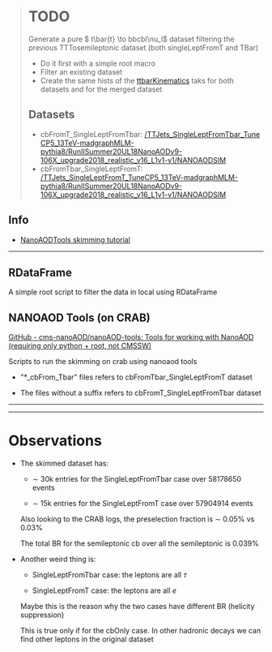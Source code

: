 > # TODO
> 
> Generate a pure $ t\bar{t} \to bbcbl\nu_l$ dataset filtering the previous TTTosemileptonic dataset  (both singleLeptFromT and TBar)
> 
> - Do it first with a simple root macro
> - Filter an existing dataset
> - Create the same hists of the [ttbarKinematics](../ttbarKinematics/README.md) taks for both datasets and for the merged dataset
> 
> ## Datasets
> 
> - cbFromT_SingleLeptFromTbar: [/TTJets_SingleLeptFromTbar_TuneCP5_13TeV-madgraphMLM-pythia8/RunIISummer20UL18NanoAODv9-106X_upgrade2018_realistic_v16_L1v1-v1/NANOAODSIM](https://cmsweb.cern.ch/das/request?instance=prod/global&input=file+dataset%3D%2FTTJets_SingleLeptFromTbar_TuneCP5_13TeV-madgraphMLM-pythia8%2FRunIISummer20UL18NanoAODv9-106X_upgrade2018_realistic_v16_L1v1-v1%2FNANOAODSIM)
> - cbFromTbar_SingleLeptFromT: [/TTJets_SingleLeptFromT_TuneCP5_13TeV-madgraphMLM-pythia8/RunIISummer20UL18NanoAODv9-106X_upgrade2018_realistic_v16_L1v1-v1/NANOAODSIM](https://cmsweb.cern.ch/das/request?input=dataset%3D%2FTTJets_SingleLeptFromT_TuneCP5_13TeV-madgraphMLM-pythia8%2FRunIISummer20UL18NanoAODv9-106X_upgrade2018_realistic_v16_L1v1-v1%2FNANOAODSIM&instance=prod/global)

## Info

- [NanoAODTools skimming tutorial](../../tutorials/Skimming.md)

---

## RDataFrame

A simple root script to filter the data in local using RDataFrame

## NANOAOD Tools (on CRAB)

[GitHub - cms-nanoAOD/nanoAOD-tools: Tools for working with NanoAOD (requiring only python + root, not CMSSW)](https://github.com/cms-nanoAOD/nanoAOD-tools)

Scripts to run the skimming on crab using nanoaod tools 

- "*_cbFrom_Tbar" files refers to cbFromTbar_SingleLeptFromT dataset

- The files without a suffix refers to cbFromT_SingleLeptFromTbar dataset

---

---

# Observations

- The skimmed dataset has:
  
  - $\sim$ 30k entries for the SingleLeptFromTbar case over 58178650 events
  
  - $\sim$ 15k entries for the SingleLeptFromT case over 57904914 events
  
  Also looking to the CRAB logs, the preselection fraction is $\sim$ 0.05% vs 0.03%
  
  The total BR for the semileptonic cb over all the semileptonic is 0.039%

- Another weird thing is:
  
  - SingleLeptFromTbar case: the leptons are all $\tau$ 
  
  - SingleLeptFromT case: the leptons are all $e$
  
  Maybe this is the reason why the two cases have different BR (helicity suppression)
  
  This is true only if for the cbOnly case. In other hadronic decays we can find other leptons in the original dataset
